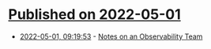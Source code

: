 # [Published on 2022-05-01](index.md)

* [2022-05-01, 09:19:53](https://news.ycombinator.com/item?id=31223420) - [Notes on an Observability Team](https://ericmustin.substack.com/p/notes-on-an-observability-team)
